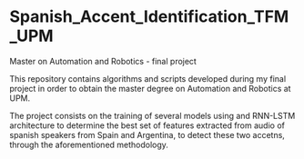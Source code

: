 # Spanish_Accent_Identification_TFM_UPM
Master on Automation and Robotics - final project

This repository contains algorithms and scripts developed during my final project in order to 
obtain the master degree on Automation and Robotics at UPM. 

The project consists on the training of several models using and RNN-LSTM architecture to determine the best 
set of features extracted from audio of spanish speakers from Spain and Argentina, to detect these two accetns, 
through the aforementioned methodology.
